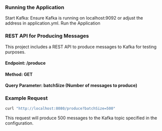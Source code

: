 ### Running the Application

Start Kafka: Ensure Kafka is running on localhost:9092 or adjust the address in application.yml.
Run the Application


### REST API for Producing Messages

This project includes a REST API to produce messages to Kafka for testing purposes.

#### Endpoint: /produce
#### Method: GET
#### Query Parameter: batchSize (Number of messages to produce)

### Example Request
```bash
curl "http://localhost:8080/produce?batchSize=500"
```
This request will produce 500 messages to the Kafka topic specified in the configuration.